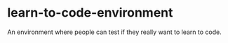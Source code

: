 # learn-to-code-environment
An environment where people can test if they really want to learn to code.
